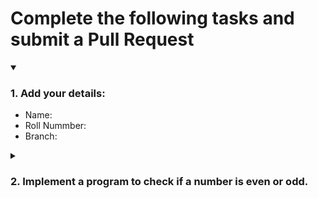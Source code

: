 # Complete the following tasks and submit a Pull Request
<details open>
<summary><h3>1. Add your details: </h3></summary>
<ul>
  <li> Name: </li>
  <li> Roll Nummber: </li>
  <li> Branch: </li>
</ul>
</details>
<details>
<summary><h3> 2. Implement a program to check if a number is even or odd. </h3></summary>
<ul>
  <li> Create a new file in the repository and add your code. </li>
  <li> Use any programming language of your choice. </li>
</ul>
</details>
